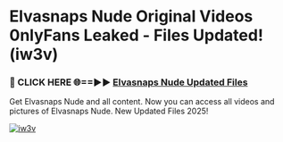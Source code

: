 # Elvasnaps Nude Original Videos 0nlyFans Leaked - Files Updated! (iw3v)

<h3>🔴 CLICK HERE 🌐==►► <a href="https://tinyurl.com/5h6xmrr3" rel="nofollow">Elvasnaps Nude Updated Files</a></h3>

Get Elvasnaps Nude and all content. Now you can access all videos and pictures of Elvasnaps Nude. New Updated Files 2025!

[![iw3v](https://i.imgur.com/KVD873Z.gif)](https://tinyurl.com/5h6xmrr3)
